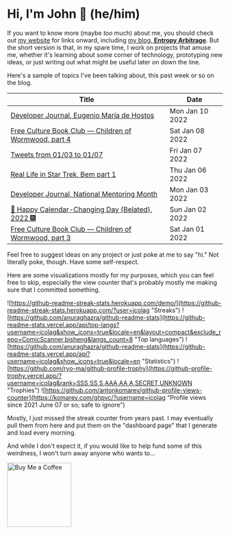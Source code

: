 # Hi, I'm John 👋 (he/him)

If you want to know more (maybe *too* much) about me, you should check out [my website](https://john.colagioia.net/) for links onward, including [my blog, **Entropy Arbitrage**](https://john.colagioia.net/blog).  But the short version is that, in my spare time, I work on projects that amuse me, whether it's learning about some corner of technology, prototyping new ideas, or just writing out what might be useful later on down the line.

Here's a sample of topics I've been talking about, this past week or so on the blog.

|Title|Date|
|-----|-------|
|[Developer Journal, Eugenio María de Hostos](https://john.colagioia.net/blog/2022/01/10/hostos.html)|Mon Jan 10 2022|
|[Free Culture Book Club — Children of Wormwood, part 4](https://john.colagioia.net/blog/2022/01/08/wormwood-4.html)|Sat Jan 08 2022|
|[Tweets from 01/03 to 01/07](https://john.colagioia.net/blog/media/2022/01/07/week.html)|Fri Jan 07 2022|
|[Real Life in Star Trek, Bem part 1](https://john.colagioia.net/blog/2022/01/06/bem.html)|Thu Jan 06 2022|
|[Developer Journal, National Mentoring Month](https://john.colagioia.net/blog/2022/01/03/mentor.html)|Mon Jan 03 2022|
|[🍾 Happy Calendar-Changing Day (Belated), 2022 🎆](https://john.colagioia.net/blog/2022/01/02/hny2022.html)|Sun Jan 02 2022|
|[Free Culture Book Club — Children of Wormwood, part 3](https://john.colagioia.net/blog/2022/01/01/wormwood-3.html)|Sat Jan 01 2022|

Feel free to suggest ideas on any project or just poke at me to say "hi." Not literally poke, though. Have some self-respect.

Here are some visualizations mostly for my purposes, which you can feel free to skip, especially the view counter that's probably mostly me making sure that I committed something.

![https://github-readme-streak-stats.herokuapp.com/demo/](https://github-readme-streak-stats.herokuapp.com/?user=jcolag "Streaks")
![https://github.com/anuraghazra/github-readme-stats](https://github-readme-stats.vercel.app/api/top-langs?username=jcolag&show_icons=true&locale=en&layout=compact&exclude_repo=ComicScanner,bisheng&langs_count=8 "Top languages")
![https://github.com/anuraghazra/github-readme-stats](https://github-readme-stats.vercel.app/api?username=jcolag&show_icons=true&locale=en "Statistics")
![https://github.com/ryo-ma/github-profile-trophy](https://github-profile-trophy.vercel.app/?username=jcolag&rank=SSS,SS,S,AAA,AA,A,SECRET,UNKNOWN "Trophies")
![https://github.com/antonkomarev/github-profile-views-counter](https://komarev.com/ghpvc/?username=jcolag "Profile views since 2021 June 07 or so; safe to ignore")

Mostly, I just missed the streak counter from years past.  I may eventually pull them from here and put them on the "dashboard page" that I generate and load every morning.

And while I don't expect it, if you would like to help fund some of this weirdness, I won't turn away anyone who wants to...

[<img src="https://cdn.buymeacoffee.com/buttons/v2/default-yellow.png" alt="Buy Me a Coffee" width="150px"/>](https://www.buymeacoffee.com/jcolag)
